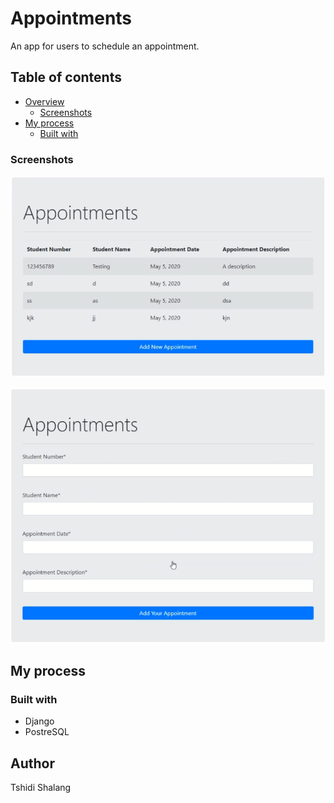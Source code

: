 # Appointments

An app for users to schedule an appointment.

## Table of contents

- [Overview](#overview)
  - [Screenshots](#screenshot)
- [My process](#my-process)
  - [Built with](#built-with)

### Screenshots

<p float="left">
  <img src="Images/Appointments.png"="500" />  
</p>

<p float="left">
  <img src="Images/AddAppointment.png"="500" /> 
</p>

## My process

### Built with

- Django
- PostreSQL

## Author

Tshidi Shalang


